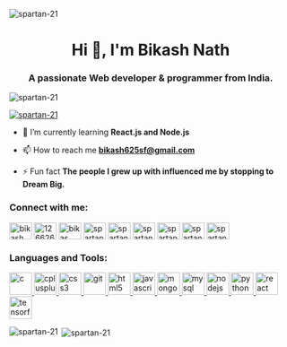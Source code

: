 <p align="left"><img src="https://quotefancy.com/media/wallpaper/3840x2160/6361225-Kurt-Cobain-Quote-They-laugh-at-me-because-I-m-different-I-laugh.jpg" alt="spartan-21" /></p>
<h1 align="center">Hi 👋, I'm Bikash Nath</h1>
<h3 align="center">A passionate Web developer & programmer from India.</h3>

<p align="left"> <img src="https://komarev.com/ghpvc/?username=spartan-21&label=Profile%20views&color=0e75b6&style=flat" alt="spartan-21" /> </p>

<p align="left"> <a href="https://github.com/ryo-ma/github-profile-trophy"><img src="https://github-profile-trophy.vercel.app/?username=spartan-21" alt="spartan-21" /></a> </p>

- 🌱 I’m currently learning **React.js and Node.js**

- 📫 How to reach me **bikash625sf@gmail.com**

- ⚡ Fun fact **The people I grew up with influenced me by stopping to Dream Big.**

<h3 align="left">Connect with me:</h3>
<p align="left">
<a href="https://linkedin.com/in/bikash nath" target="blank"><img align="center" src="https://cdn.jsdelivr.net/npm/simple-icons@3.0.1/icons/linkedin.svg" alt="bikash nath" height="30" width="40" /></a>
<a href="https://stackoverflow.com/users/12662621" target="blank"><img align="center" src="https://cdn.jsdelivr.net/npm/simple-icons@3.0.1/icons/stackoverflow.svg" alt="12662621" height="30" width="40" /></a>
<a href="https://fb.com/bikas nath" target="blank"><img align="center" src="https://cdn.jsdelivr.net/npm/simple-icons@3.0.1/icons/facebook.svg" alt="bikas nath" height="30" width="40" /></a>
<a href="https://www.codechef.com/users/spartan21" target="blank"><img align="center" src="https://cdn.jsdelivr.net/npm/simple-icons@3.1.0/icons/codechef.svg" alt="spartan21" height="30" width="40" /></a>
<a href="https://www.hackerrank.com/spartan21" target="blank"><img align="center" src="https://cdn.jsdelivr.net/npm/simple-icons@3.0.1/icons/hackerrank.svg" alt="spartan21" height="30" width="40" /></a>
<a href="https://codeforces.com/profile/spartan21" target="blank"><img align="center" src="https://cdn.jsdelivr.net/npm/simple-icons@3.0.1/icons/codeforces.svg" alt="spartan21" height="30" width="40" /></a>
<a href="https://www.leetcode.com/spartan-21" target="blank"><img align="center" src="https://cdn.jsdelivr.net/npm/simple-icons@3.0.1/icons/leetcode.svg" alt="spartan-21" height="30" width="40" /></a>
<a href="https://www.hackerearth.com/spartan21" target="blank"><img align="center" src="https://cdn.jsdelivr.net/npm/simple-icons@3.0.1/icons/hackerearth.svg" alt="spartan21" height="30" width="40" /></a>
<a href="https://auth.geeksforgeeks.org/user/spartan121" target="blank"><img align="center" src="https://cdn.jsdelivr.net/npm/simple-icons@3.0.1/icons/geeksforgeeks.svg" alt="spartan121" height="30" width="40" /></a>
</p>

<h3 align="left">Languages and Tools:</h3>
<p align="left"> <a href="https://www.cprogramming.com/" target="_blank"> <img src="https://devicons.github.io/devicon/devicon.git/icons/c/c-original.svg" alt="c" width="40" height="40"/> </a> <a href="https://www.w3schools.com/cpp/" target="_blank"> <img src="https://devicons.github.io/devicon/devicon.git/icons/cplusplus/cplusplus-original.svg" alt="cplusplus" width="40" height="40"/> </a> <a href="https://www.w3schools.com/css/" target="_blank"> <img src="https://devicons.github.io/devicon/devicon.git/icons/css3/css3-original-wordmark.svg" alt="css3" width="40" height="40"/> </a> <a href="https://git-scm.com/" target="_blank"> <img src="https://www.vectorlogo.zone/logos/git-scm/git-scm-icon.svg" alt="git" width="40" height="40"/> </a> <a href="https://www.w3.org/html/" target="_blank"> <img src="https://devicons.github.io/devicon/devicon.git/icons/html5/html5-original-wordmark.svg" alt="html5" width="40" height="40"/> </a> <a href="https://developer.mozilla.org/en-US/docs/Web/JavaScript" target="_blank"> <img src="https://devicons.github.io/devicon/devicon.git/icons/javascript/javascript-original.svg" alt="javascript" width="40" height="40"/> </a> <a href="https://www.mongodb.com/" target="_blank"> <img src="https://devicons.github.io/devicon/devicon.git/icons/mongodb/mongodb-original-wordmark.svg" alt="mongodb" width="40" height="40"/> </a> <a href="https://www.mysql.com/" target="_blank"> <img src="https://devicons.github.io/devicon/devicon.git/icons/mysql/mysql-original-wordmark.svg" alt="mysql" width="40" height="40"/> </a> <a href="https://nodejs.org" target="_blank"> <img src="https://devicons.github.io/devicon/devicon.git/icons/nodejs/nodejs-original-wordmark.svg" alt="nodejs" width="40" height="40"/> </a> <a href="https://www.python.org" target="_blank"> <img src="https://devicons.github.io/devicon/devicon.git/icons/python/python-original.svg" alt="python" width="40" height="40"/> </a> <a href="https://reactjs.org/" target="_blank"> <img src="https://devicons.github.io/devicon/devicon.git/icons/react/react-original-wordmark.svg" alt="react" width="40" height="40"/> </a> <a href="https://www.tensorflow.org" target="_blank"> <img src="https://www.vectorlogo.zone/logos/tensorflow/tensorflow-icon.svg" alt="tensorflow" width="40" height="40"/> </a> </p>

<p><img align="left" src="https://github-readme-stats.vercel.app/api/top-langs?username=spartan-21&show_icons=true&locale=en&layout=compact" alt="spartan-21" /></p>

<p>&nbsp;<img align="center" src="https://github-readme-stats.vercel.app/api?username=spartan-21&show_icons=true&locale=en" alt="spartan-21" /></p>
